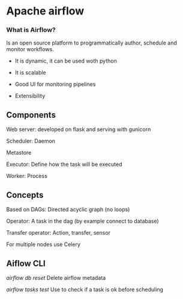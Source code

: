 # Apache airflow

### What is Airflow?

Is an open source platform to programmatically author, schedule and monitor workflows.

- It is dynamic, it can be used woth python

- It is scalable

- Good UI for monitoring pipelines

- Extensibility

## Components

Web server: developed on flask and serving with gunicorn

Scheduler: Daemon

Metastore

Executor: Define how the task will be executed

Worker: Process

## Concepts

Based on DAGs: Directed acyclic graph (no loops)

Operator: A task in the dag (by example connect to database)

Transfer operator: Action, transfer, sensor

For multiple nodes use Celery


## Aiflow CLI 

*airflow db reset* Delete airflow metadata

*airflow tasks test* Use to check if a task is ok before scheduling

